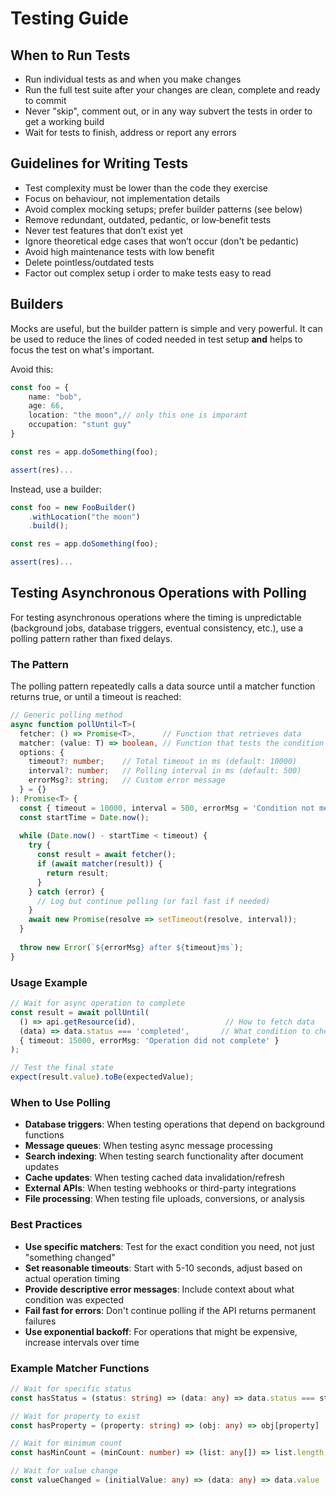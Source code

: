 # Testing Guide

## When to Run Tests

- Run individual tests as and when you make changes
- Run the full test suite after your changes are clean, complete and ready to commit
- Never "skip", comment out, or in any way subvert the tests in order to get a working build
- Wait for tests to finish, address or report any errors

## Guidelines for Writing Tests

- Test complexity must be lower than the code they exercise
- Focus on behaviour, not implementation details
- Avoid complex mocking setups; prefer builder patterns (see below)
- Remove redundant, outdated, pedantic, or low‑benefit tests
- Never test features that don’t exist yet
- Ignore theoretical edge cases that won’t occur (don't be pedantic)
- Avoid high maintenance tests with low benefit
- Delete pointless/outdated tests
- Factor out complex setup i order to make tests easy to read

## Builders

Mocks are useful, but the builder pattern is simple and very powerful. It can be used to reduce the lines of coded needed in test setup **and** helps to focus the test on what's important.

Avoid this:

```typescript
const foo = {
    name: "bob",
    age: 66,
    location: "the moon",// only this one is imporant
    occupation: "stunt guy"
}

const res = app.doSomething(foo);

assert(res)...
```

Instead, use a builder:
```typescript
const foo = new FooBuilder()
    .withLocation("the moon")
    .build();

const res = app.doSomething(foo);

assert(res)...
```

## Testing Asynchronous Operations with Polling

For testing asynchronous operations where the timing is unpredictable (background jobs, database triggers, eventual consistency, etc.), use a polling pattern rather than fixed delays.

### The Pattern

The polling pattern repeatedly calls a data source until a matcher function returns true, or until a timeout is reached:

```typescript
// Generic polling method
async function pollUntil<T>(
  fetcher: () => Promise<T>,      // Function that retrieves data
  matcher: (value: T) => boolean, // Function that tests the condition
  options: {
    timeout?: number;    // Total timeout in ms (default: 10000)
    interval?: number;   // Polling interval in ms (default: 500)
    errorMsg?: string;   // Custom error message
  } = {}
): Promise<T> {
  const { timeout = 10000, interval = 500, errorMsg = 'Condition not met' } = options;
  const startTime = Date.now();
  
  while (Date.now() - startTime < timeout) {
    try {
      const result = await fetcher();
      if (await matcher(result)) {
        return result;
      }
    } catch (error) {
      // Log but continue polling (or fail fast if needed)
    }
    await new Promise(resolve => setTimeout(resolve, interval));
  }
  
  throw new Error(`${errorMsg} after ${timeout}ms`);
}
```

### Usage Example

```typescript
// Wait for async operation to complete
const result = await pollUntil(
  () => api.getResource(id),                    // How to fetch data
  (data) => data.status === 'completed',       // What condition to check
  { timeout: 15000, errorMsg: 'Operation did not complete' }
);

// Test the final state
expect(result.value).toBe(expectedValue);
```

### When to Use Polling

- **Database triggers**: When testing operations that depend on background functions
- **Message queues**: When testing async message processing
- **Search indexing**: When testing search functionality after document updates  
- **Cache updates**: When testing cached data invalidation/refresh
- **External APIs**: When testing webhooks or third-party integrations
- **File processing**: When testing file uploads, conversions, or analysis

### Best Practices

- **Use specific matchers**: Test for the exact condition you need, not just "something changed"
- **Set reasonable timeouts**: Start with 5-10 seconds, adjust based on actual operation timing
- **Provide descriptive error messages**: Include context about what condition was expected
- **Fail fast for errors**: Don't continue polling if the API returns permanent failures
- **Use exponential backoff**: For operations that might be expensive, increase intervals over time

### Example Matcher Functions

```typescript
// Wait for specific status
const hasStatus = (status: string) => (data: any) => data.status === status;

// Wait for property to exist
const hasProperty = (property: string) => (obj: any) => obj[property] !== undefined;

// Wait for minimum count
const hasMinCount = (minCount: number) => (list: any[]) => list.length >= minCount;

// Wait for value change
const valueChanged = (initialValue: any) => (data: any) => data.value !== initialValue;
```

